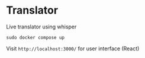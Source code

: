 # Translator
Live translator using whisper

```
sudo docker compose up
```

Visit `http://localhost:3000/` for user interface (React)
